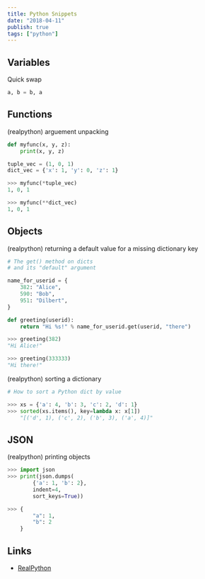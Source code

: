 ```yaml
---
title: Python Snippets
date: "2018-04-11"
publish: true
tags: ["python"]
---
```


## Variables

Quick swap

```python
a, b = b, a
```

## Functions

(realpython) arguement unpacking

```python
def myfunc(x, y, z):
    print(x, y, z)

tuple_vec = (1, 0, 1)
dict_vec = {'x': 1, 'y': 0, 'z': 1}

>>> myfunc(*tuple_vec)
1, 0, 1

>>> myfunc(**dict_vec)
1, 0, 1
```

## Objects

(realpython) returning a default value for a missing dictionary key

```python
# The get() method on dicts
# and its "default" argument

name_for_userid = {
    382: "Alice",
    590: "Bob",
    951: "Dilbert",
}

def greeting(userid):
    return "Hi %s!" % name_for_userid.get(userid, "there")

>>> greeting(382)
"Hi Alice!"

>>> greeting(333333)
"Hi there!"
```

(realpython) sorting a dictionary

```python
# How to sort a Python dict by value

>>> xs = {'a': 4, 'b': 3, 'c': 2, 'd': 1}
>>> sorted(xs.items(), key=lambda x: x[1])
    "[('d', 1), ('c', 2), ('b', 3), ('a', 4)]"
```

## JSON

(realpython) printing objects

```python
>>> import json
>>> print(json.dumps(
        {'a': 1, 'b': 2},
        indent=4,
        sort_keys=True))

>>> {
        "a": 1,
        "b": 2
    }
```

## Links

* [RealPython](https://realpython.com/)
